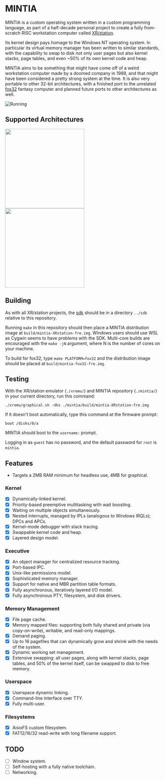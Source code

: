 # MINTIA

MINTIA is a custom operating system written in a custom programming language, as
part of a half-decade personal project to create a fully from-scratch RISC
workstation computer called [XR/station](https://github.com/xrarch/xremu).

Its kernel design pays homage to the Windows NT operating system. In particular
its virtual memory manager has been written to similar standards, with the
capability to swap to disk not only user pages but also kernel stacks, page
tables, and even ~50% of its own kernel code and heap.

MINTIA aims to be something that might have come off of a weird workstation
computer made by a doomed company in 1989, and that might have been considered
a pretty strong system at the time. It is also very portable to other
32-bit architectures, with a finished port to the unrelated [fox32](https://github.com/fox32-arch/fox32)
fantasy computer and planned future ports to other architectures as well.

![Running](https://raw.githubusercontent.com/xrarch/mintia/main/screenshot.png)

## Supported Architectures

<a href="https://github.com/xrarch/xremu"><img src="https://raw.githubusercontent.com/xrarch/mintia/main/badge-17032.png" width="256"></a>
<a href="https://github.com/fox32-arch/fox32"><img src="https://raw.githubusercontent.com/xrarch/mintia/main/badge-fox32.png" width="256"></a>

## Building

As with all XR/station projects, the [sdk](http://github.com/xrarch/sdk) should
be in a directory `../sdk` relative to this repository.

Running `make` in this repository should then place a MINTIA distribution image
at `build/mintia-XRstation-fre.img`. Windows users should use WSL as Cygwin
seems to have problems with the SDK. Multi-core builds are encouraged with the
`make -jN` argument, where N is the number of cores on your machine.

To build for fox32, type `make PLATFORM=fox32` and the distribution image should
be placed at `build/mintia-fox32-fre.img`.

## Testing

With the XR/station emulator (`./xremu/`) and MINTIA repository (`./mintia/`) in your current directory, run this command:

`./xremu/graphical.sh -dks ./mintia/build/mintia-XRstation-fre.img`

If it doesn't boot automatically, type this command at the firmware prompt:

`boot /disks/0/a`

MINTIA should boot to the `username:` prompt.

Logging in as `guest` has no password, and the default password for `root` is `mintia`.

## Features

- Targets a 2MB RAM minimum for headless use, 4MB for graphical.

### Kernel

- [x] Dynamically-linked kernel.
- [x] Priority-based preemptive multitasking with wait boosting.
- [x] Waiting on multiple objects simultaneously.
- [x] Nested interrupts, managed by IPLs (analogous to Windows IRQLs); DPCs and APCs.
- [x] Kernel-mode debugger with stack tracing.
- [x] Swappable kernel code and heap.
- [x] Layered design model.

### Executive

- [x] An object manager for centralized resource tracking.
- [x] Port-based IPC.
- [x] Unix-like permissions model.
- [x] Sophisticated memory manager.
- [x] Support for native and MBR partition table formats.
- [x] Fully asynchronous, iteratively layered I/O model.
- [x] Fully asynchronous PTY, filesystem, and disk drivers.

### Memory Management

- [x] File page cache.
- [x] Memory mapped files: supporting both fully shared and private (via copy-on-write), writable, and read-only mappings.
- [x] Demand paging.
- [x] Up to 16 pagefiles that can dynamically grow and shrink with the needs of the system.
- [x] Dynamic working set management.
- [x] Extensive swapping: all user pages, along with kernel stacks, page tables, and 50% of the kernel itself, can be swapped to disk to free memory.

### Userspace

- [x] Userspace dynamic linking.
- [x] Command-line interface over TTY.
- [x] Fully multi-user.

### Filesystems

- [x] AisixFS custom filesystem.
- [x] FAT12/16/32 read-write with long filename support.

## TODO

- [ ] Window system.
- [ ] Self-hosting with a fully native toolchain.
- [ ] Networking.